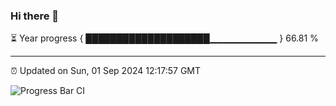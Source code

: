 ### Hi there 👋

⏳ Year progress { ████████████████████▁▁▁▁▁▁▁▁▁▁ } 66.81 %

---

⏰ Updated on Sun, 01 Sep 2024 12:17:57 GMT

![Progress Bar CI](https://github.com/code-lakshay/GitHub-Actions-Demo/workflows/Progress%20Bar%20CI/badge.svg)
